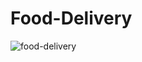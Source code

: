 # Food-Delivery


![food-delivery](https://github.com/user-attachments/assets/09ebc545-625e-4375-9308-639162aeef46)
